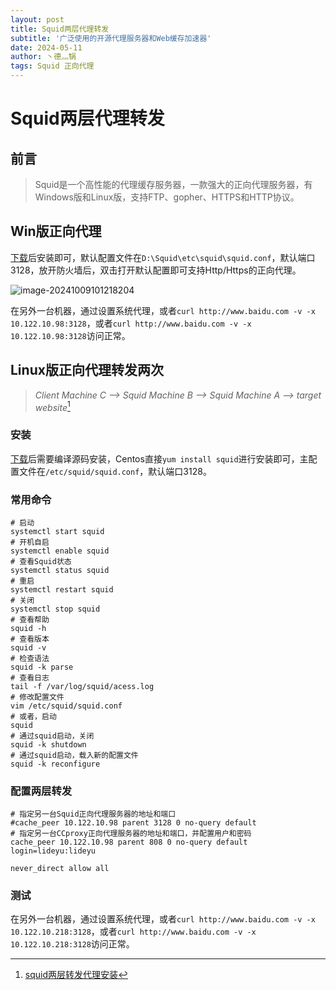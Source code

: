 ```yaml
---
layout: post
title: Squid两层代理转发
subtitle: '广泛使用的开源代理服务器和Web缓存加速器'
date: 2024-05-11
author: 丶德灬锅
tags: Squid 正向代理
---
```


# Squid两层代理转发

## 前言

> Squid是一个高性能的代理缓存服务器，一款强大的正向代理服务器，有Windows版和Linux版，支持FTP、gopher、HTTPS和HTTP协议。

## Win版正向代理

[下载](https://squid.diladele.com/)后安装即可，默认配置文件在`D:\Squid\etc\squid\squid.conf`，默认端口3128，放开防火墙后，双击打开默认配置即可支持Http/Https的正向代理。

![image-20241009101218204](https://cdn.jsdelivr.net/gh/ldy/ldy.github.io@master/screenshot/2024-05-11-Squid%E4%B8%A4%E5%B1%82%E4%BB%A3%E7%90%86%E8%BD%AC%E5%8F%91-image-20241009101218204.png)

在另外一台机器，通过设置系统代理，或者`curl http://www.baidu.com -v -x 10.122.10.98:3128`，或者`curl http://www.baidu.com -v -x 10.122.10.98:3128`访问正常。

## Linux版正向代理转发两次

> *Client Machine C --> Squid Machine B --> Squid Machine A --> target website*[^1]

### 安装

[下载](http://www.squid-cache.org/Versions/)后需要编译源码安装，Centos直接`yum install squid`进行安装即可，主配置文件在`/etc/squid/squid.conf`，默认端口3128。

### 常用命令

```shell
# 启动
systemctl start squid
# 开机自启
systemctl enable squid
# 查看Squid状态
systemctl status squid
# 重启
systemctl restart squid
# 关闭
systemctl stop squid
# 查看帮助
squid -h
# 查看版本
squid -v
# 检查语法
squid -k parse
# 查看日志
tail -f /var/log/squid/acess.log
# 修改配置文件
vim /etc/squid/squid.conf
# 或者，启动
squid
# 通过squid启动，关闭
squid -k shutdown
# 通过squid启动，载入新的配置文件
squid -k reconfigure
```

### 配置两层转发

```
# 指定另一台Squid正向代理服务器的地址和端口
#cache_peer 10.122.10.98 parent 3128 0 no-query default
# 指定另一台CCproxy正向代理服务器的地址和端口，并配置用户和密码
cache_peer 10.122.10.98 parent 808 0 no-query default login=lideyu:lideyu

never_direct allow all
```

### 测试

在另外一台机器，通过设置系统代理，或者`curl http://www.baidu.com -v -x 10.122.10.218:3128`，或者`curl http://www.baidu.com -v -x 10.122.10.218:3128`访问正常。

[^1]: [squid两层转发代理安装](https://zhuanlan.zhihu.com/p/347323974)